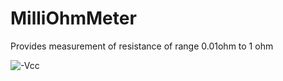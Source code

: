 # MilliOhmMeter
Provides measurement of resistance of range 0.01ohm to 1 ohm


![-Vcc](https://github.com/user-attachments/assets/b2366b91-c489-4046-a000-e99a3f25268d)

